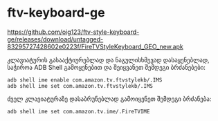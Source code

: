 # ftv-keyboard-ge

https://github.com/oig123/ftv-style-keyboard-ge/releases/download/untagged-83295727428602e0223f/FireTVStyleKeyboard_GEO_new.apk

კლავიატურის გასააქტიურებლად და ნაგულისხმევად დასაყენებლად, საჭიროა ADB Shell
გამოყენებით და შეიყვანეთ შემდეგი ბრძანებები:
```
adb shell ime enable com.amazon.tv.ftvstylekb/.IMS
adb shell ime set com.amazon.tv.ftvstylekb/.IMS
```
ძველ კლავიატურაზე დასაბრუნებლად გამოიყენეთ შემდეგი ბრძანება:
```
adb shell ime set com.amazon.tv.ime/.FireTVIME

```
